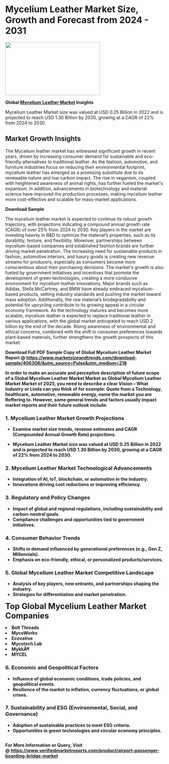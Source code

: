 <H1>Mycelium Leather Market Size, Growth and Forecast from 2024 - 2031</H1><img class="aligncenter size-medium wp-image-584254" src="https://thirdeyenews.in/wp-content/uploads/2024/09/Global-Market-Research-300x168.jpeg" alt="" width="300" height="168" /><p><strong>Global&nbsp;<a href="https://www.marketsizeandtrends.com/download-sample/406308/&amp;utm_source=Pulse&amp;utm_medium=218">Mycelium Leather Market</a> Insights</strong></p><p>Mycelium Leather Market size was valued at USD 0.25 Billion in 2022 and is projected to reach USD 1.30 Billion by 2030, growing at a CAGR of 22% from 2024 to 2030.</p><p><h2>Market Growth Insights</h2> <p>The Mycelium leather market has witnessed significant growth in recent years, driven by increasing consumer demand for sustainable and eco-friendly alternatives to traditional leather. As the fashion, automotive, and furniture industries focus on reducing their environmental footprint, mycelium leather has emerged as a promising substitute due to its renewable nature and low carbon impact. The rise in veganism, coupled with heightened awareness of animal rights, has further fueled the market's expansion. In addition, advancements in biotechnology and material science have improved the production processes, making mycelium leather more cost-effective and scalable for mass-market applications.</p> <p><strong>Download Sample</strong></p> <p>The mycelium leather market is expected to continue its robust growth trajectory, with projections indicating a compound annual growth rate (CAGR) of over 25% from 2024 to 2030. Key players in the market are investing heavily in R&D to optimize the material’s properties, such as its durability, texture, and flexibility. Moreover, partnerships between mycelium-based companies and established fashion brands are further driving market penetration. The increasing need for sustainable products in fashion, automotive interiors, and luxury goods is creating new revenue streams for producers, especially as consumers become more conscientious about their purchasing decisions. The market's growth is also fueled by government initiatives and incentives that promote the development of green technologies, creating a more conducive environment for mycelium leather innovations. Major brands such as Adidas, Stella McCartney, and BMW have already embraced mycelium-based products, setting industry standards and pushing the market toward mass adoption. Additionally, the raw material’s biodegradability and potential for upcycling contribute to its growing appeal in a circular economy framework. As the technology matures and becomes more scalable, mycelium leather is expected to replace traditional leather in various applications, with the global market anticipated to reach USD 2 billion by the end of the decade. Rising awareness of environmental and ethical concerns, combined with the shift in consumer preferences towards plant-based materials, further strengthens the growth prospects of this market. <p><strong></p><p><span class=""><strong>Download Full PDF Sample Copy of Global Mycelium Leather Market Report</strong> @ <a href="https://www.marketsizeandtrends.com/download-sample/406308/&amp;utm_source=Pulse&amp;utm_medium=218" target="_blank">https://www.marketsizeandtrends.com/download-sample/406308/&amp;utm_source=Pulse&amp;utm_medium=218</a></span></p><p>In order to make an accurate and perceptive description of future scope of a Global&nbsp;Mycelium Leather Market Market as Global&nbsp;Mycelium Leather Market Market of 2025, you need to describe a clear Vision &ndash; What Industry or Linda can you think of for example: Quote from a Technology, healthcare, automotive, renewable energy, name the market you are Reffering to. However, some general trends and factors usually impact market reports and their future outlook include:</p><h3>1.&nbsp;<strong>Mycelium Leather Market Growth Projections</strong></h3><ul><li>Examine market size trends, revenue estimates and CAGR (Compounded Annual Growth Rate) projections.</li><li><p>Mycelium Leather Market size was valued at USD 0.25 Billion in 2022 and is projected to reach USD 1.30 Billion by 2030, growing at a CAGR of 22% from 2024 to 2030.</p></li></ul><h3>2.&nbsp;<strong>Mycelium Leather Market Technological Advancements</strong></h3><ul><li>Integration of AI, IoT, blockchain, or automation in the industry.</li><li>Innovations driving cost reductions or improving efficiency.</li></ul><h3>3.&nbsp;<strong>Regulatory and Policy Changes</strong></h3><ul><li>Impact of global and regional regulations, including sustainability and carbon-neutral goals.</li><li>Compliance challenges and opportunities tied to government initiatives.</li></ul><h3>4.&nbsp;<strong>Consumer Behavior Trends</strong></h3><ul><li>Shifts in demand influenced by generational preferences (e.g., Gen Z, Millennials).</li><li>Emphasis on eco-friendly, ethical, or personalized products/services.</li></ul><h3>5.&nbsp;<strong>Global Mycelium Leather Market Competitive Landscape</strong></h3><ul><li>Analysis of key players, new entrants, and partnerships shaping the industry.</li><li>Strategies for differentiation and market penetration.</li></ul><p data-pm-slice="1 1 []"><span style="color: inherit; font-family: inherit; font-size: 25px;">Top Global Mycelium Leather Market Companies</span></p><div class="" data-test-id=""><p><li>Bolt Threads</li><li> MycoWorks</li><li> Ecovative</li><li> Mycotech Lab</li><li> MykkÃ¶</li><li> MYCEL</li></p></div><h3>6.&nbsp;<strong>Economic and Geopolitical Factors</strong></h3><ul><li>Influence of global economic conditions, trade policies, and geopolitical events.</li><li>Resilience of the market to inflation, currency fluctuations, or global crises.</li></ul><h3>7.&nbsp;<strong>Sustainability and ESG (Environmental, Social, and Governance)</strong></h3><ul><li>Adoption of sustainable practices to meet ESG criteria.</li><li>Opportunities in green technologies and circular economy principles.</li></ul><h2><strong style="font-size: 14px;">For More Information or Query, Visit @&nbsp;</strong><a style="background-color: #ffffff; font-size: 14px;" href="https://www.marketsizeandtrends.com/report/mycelium-leather-market/" target="_blank">https://www.verifiedmarketreports.com/product/airport-passenger-boarding-bridge-market</a></h2>
